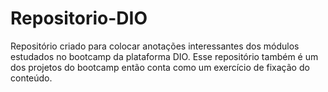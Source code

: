 # Repositorio-DIO
Repositório criado para colocar anotações interessantes dos módulos estudados no bootcamp da plataforma DIO. Esse repositório também é um dos projetos do bootcamp então conta como um exercício de fixação do conteúdo.
